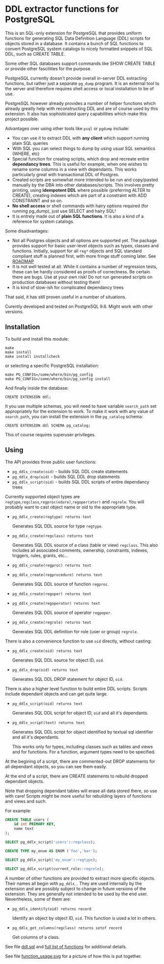 DDL extractor functions  for PostgreSQL
=======================================

This is an SQL-only extension for PostgreSQL that provides uniform functions for generating 
SQL Data Definition Language (DDL) scripts for objects stored in a database. 
It contains a bunch of SQL functions  to convert PostgreSQL system catalogs 
to nicely formatted snippets of SQL DDL, such as CREATE TABLE.

Some other SQL databases support commands like SHOW CREATE TABLE or provide 
other fascilities for the purpose. 

PostgreSQL currently doesn't provide overall in-server DDL extracting functions,
but rather just a separate `pg_dump` program. It is an external tool to the server 
and therefore requires shell access or local installation to be of use.

PostgreSQL however already provides a number of helper functions which already greatly help 
with reconstructing DDL and are of course used by this extension.
It also has sophisticated query capabilities which make this project possible.

Advantages over using other tools like `psql` or `pgdump` include:

- You can use it to extract DDL with **any client** which support running plain SQL queries
- With SQL you can select things to dump by using usual SQL semantics (WHERE, etc)
- Special function for creating scripts, which drop and recreate entire **dependancy trees**.
  This is useful for example, when one wishes to rename some columns in a view with dependants.
  This works particularly great with transactional DDL of Postgres.
- Created scripts are somewhat more intended to be run and copy/pasted manually by the DBA
  into other databases/scripts. This involves 
   pretty printing,
   using **idempotent DDL** where possible (preferring ALTER to CREATE), 
   creating indexes which are part of a constraint with ADD CONSTRAINT and so on.
- **No shell access** or shell commands with hairy options required (for running pg_dump), just use SELECT and hairy SQL!
- It is entrely made out of **plain SQL functions**. It is also a kind of a reference for system catalogs.

Some disadvantages:

- Not all Postgres objects and all options are supported yet. 
  The package provides support for basic user-level objects such as types, classes and functions.
  Initially, support for all `reg*` objects and SQL standard compliant stuff is planned first,
  with more fringe stuff coming later. See [ROADMAP](ROADMAP.md)
- It is not well tested at all. While it contains a number of regression tests, these can be
  hardly considered as proofs of correctness. Be certain there are bugs. Use at your own risk!
  Do not run generated scripts on production databases without testing them!
- It is kind of slow-ish for complicated dependancy trees

That said, it has still proven useful in a number of situations.


Curently developed and tested on PostgreSQL 9.6. Might work with other versions.
 

Installation
------------

To build and install this module:

    make
    make install
    make install installcheck

or selecting a specific PostgreSQL installation:

    make PG_CONFIG=/some/where/bin/pg_config
    make PG_CONFIG=/some/where/bin/pg_config install

And finally inside the database:

    CREATE EXTENSION ddl;

It you use multiple schemas, you will need to have variable `search_path` 
set appropriately for the extension to work. To make it work with any value of
`search_path`, you can install the extension in the `pg_catalog` schema:

    CREATE EXTENSION ddl SCHEMA pg_catalog;

This of course requires superuser privileges.

Using
-----

The API provides three public user functions:

- `pg_ddlx_create(oid)` - builds SQL DDL create statements
- `pg_ddlx_drop(oid)` - builds SQL DDL drop statements
- `pg_ddlx_script(oid)` - builds SQL DDL scripts of entire dependancy trees

Currently supported object types are 
`regtype`,`regclass`,`regproc(edure)`,`regoper(ator)` and `regrole`. 
You will probably want to cast object name or oid to the appropriate type.

- `pg_ddlx_create(regtype) returns text`

    Generates SQL DDL source for type `regtype`.

- `pg_ddlx_create(regclass) returns text`

    Generates SQL DDL source of a class (table or view) `regclass`.
    This also includes all associated comments, ownership, constraints, 
    indexes, triggers, rules, grants, etc...

- `pg_ddlx_create(regproc) returns text`
- `pg_ddlx_create(regprocedure) returns text`

    Generates SQL DDL source of function `regproc`.

- `pg_ddlx_create(regoper) returns text`
- `pg_ddlx_create(regoperator) returns text`

    Generates SQL DDL source of operator `regpoper`.

- `pg_ddlx_create(regrole) returns text`

    Generates SQL DDL definition for role (user or group) `regrole`.
    

There is also a convenience function to use `oid` directly, without casting:

- `pg_ddlx_create(oid) returns text`

    Generates SQL DDL source for object ID, `oid`.

- `pg_ddlx_drop(oid) returns text`

    Generates SQL DDL DROP statement for object ID, `oid`.

There is also a higher level function to build entire DDL scripts. 
Scripts include dependant objects and can get quite large.

- `pg_ddlx_script(oid) returns text`

    Generates SQL DDL script for object ID, `oid` and all it's dependants.

- `pg_ddlx_script(text) returns text`

    Generates SQL DDL script for object identified by textual sql identifier
    and all it's dependants.
    
    This works only for types, including classes such as tables and views and
    for functions. For a function, argument types need to be specified.

At the begining of a script, there are commented-out DROP statements for all dependant objects, 
so you can see them easily.

At the end of a script, there are CREATE statements to rebuild dropped dependant objects.

Note that dropping dependant tables will erase all data stored there, so use with care!
Scripts might be more useful for rebuilding layers of functions and views and such.

For example:

```sql
CREATE TABLE users (
    id int PRIMARY KEY,
    name text
);

SELECT pg_ddlx_script('users'::regclass);

CREATE TYPE my_enum AS ENUM ('foo','bar');

SELECT pg_ddlx_script('my_enum'::regtype);

SELECT pg_ddlx_script(current_role::regrole);

```

A number of other functions are provided to extract more specific objects.
Their names all begin with `pg_ddlx_`. They are used internally by the extension 
and are possibly subject to change in future versions of the extension. 
They are generally not intended to be used by the end user. 
Nevertheless, some of them are:

- `pg_ddlx_identify(oid) returns record`

    Identify an object by object ID, `oid`. This function is used a lot in others.

- `pg_ddlx_get_columns(regclass) returns setof record`

    Get columns of a class.

See file [ddl.sql](ddl.sql) and [full list of functions](test/expected/init.out) for additional details.

See file [function_usage.svg](docs/function_usage.svg) for a picture of how this is put together.

